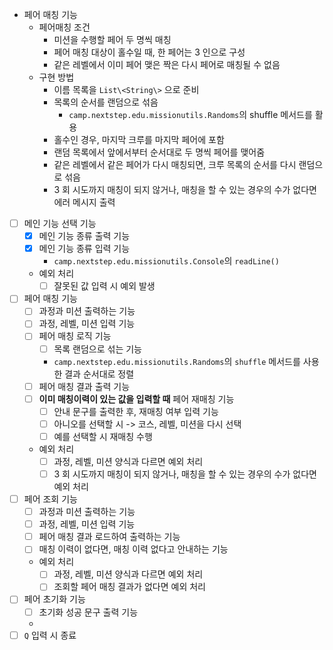 - 페어 매칭 기능
    - 페어매칭 조건
        - 미션을 수행할 페어 두 명씩 매칭
        - 페어 매칭 대상이 홀수일 때, 한 페어는 3 인으로 구성
        - 같은 레벨에서 이미 페어 맺은 짝은 다시 페어로 매칭될 수 없음
    - 구현 방법
        - 이름 목록을 `List\<String\>` 으로 준비
        - 목록의 순서를 랜덤으로 섞음
            -  `camp.nextstep.edu.missionutils.Randoms`의 shuffle 메서드를 활용
        - 홀수인 경우, 마지막 크루를 마지막 페어에 포함
        - 랜덤 목록에서 앞에서부터 순서대로 두 명씩 페어를 맺어줌
        - 같은 레벨에서 같은 페어가 다시 매칭되면, 크루 목록의 순서를 다시 랜덤으로 섞음
        - 3 회 시도까지 매칭이 되지 않거나, 매칭을 할 수 있는 경우의 수가 없다면 에러 메시지 출력

- [ ] 메인 기능 선택 기능
    - [X] 메인 기능 종류 출력 기능
    - [X] 메인 기능 종류 입력 기능
        - `camp.nextstep.edu.missionutils.Console`의 `readLine()`
    - 예외 처리
        - [ ] 잘못된 값 입력 시 예외 발생

- [ ] 페어 매칭 기능
    - [ ] 과정과 미션 출력하는 기능
    - [ ] 과정, 레벨, 미션 입력 기능
    - [ ] 페어 매칭 로직 기능
        - [ ] 목록 랜덤으로 섞는 기능
        - `camp.nextstep.edu.missionutils.Randoms`의 `shuffle` 메서드를 사용한 결과 순서대로 정렬
    - [ ] 페어 매칭 결과 출력 기능
    - [ ] **이미 매칭이력이 있는 값을 입력할 때** 페어 재매칭 기능
        - [ ] 안내 문구를 출력한 후, 재매칭 여부 입력 기능
        - [ ] 아니오를 선택할 시 ->  코스, 레벨, 미션을 다시 선택
        - [ ] 예를 선택할 시 재매칭 수행
    - 예외 처리
        - [ ] 과정, 레벨, 미션 양식과 다르면 예외 처리
        - [ ] 3 회 시도까지 매칭이 되지 않거나, 매칭을 할 수 있는 경우의 수가 없다면 예외 처리

- [ ] 페어 조회 기능
    - [ ] 과정과 미션 출력하는 기능
    - [ ] 과정, 레벨, 미션 입력 기능
    - [ ] 페어 매칭 결과 로드하여 출력하는 기능
    - [ ] 매칭 이력이 없다면, 매칭 이력 없다고 안내하는 기능
    - 예외 처리
        - [ ] 과정, 레벨, 미션 양식과 다르면 예외 처리
        - [ ] 조회할 페어 매칭 결과가 없다면 예외 처리

- [ ] 페어 초기화 기능
    - [ ] 초기화 성공 문구 출력 기능
    -
- [ ] `Q` 입력 시 종료